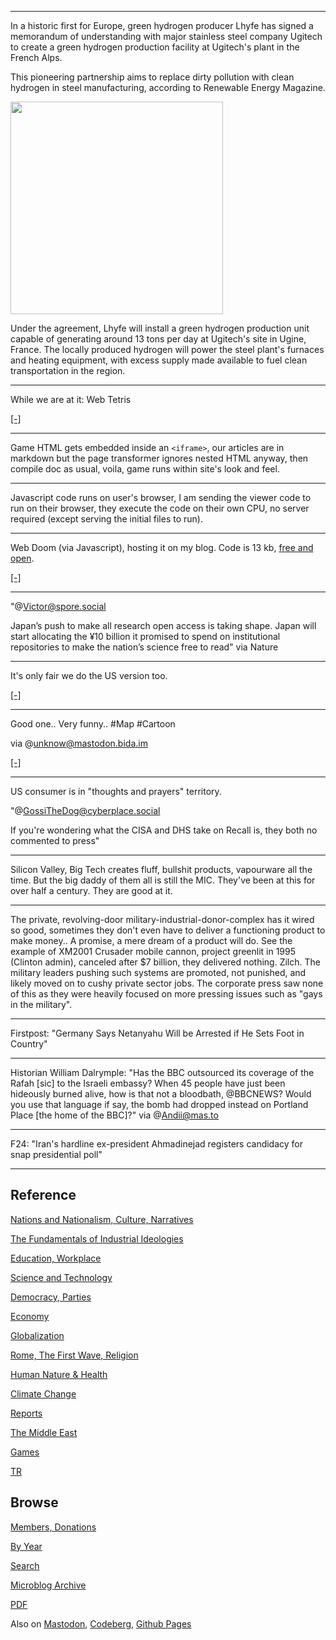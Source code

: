 
---

In a historic first for Europe, green hydrogen producer Lhyfe has
signed a memorandum of understanding with major stainless steel
company Ugitech to create a green hydrogen production facility at
Ugitech's plant in the French Alps.

This pioneering partnership aims to replace dirty pollution with clean
hydrogen in steel manufacturing, according to Renewable Energy
Magazine.

<img width='340' src='https://www.thecooldown.com/wp-content/uploads/2024/05/image-276.jpg?w=340'/> 

Under the agreement, Lhyfe will install a green hydrogen production
unit capable of generating around 13 tons per day at Ugitech's site in
Ugine, France. The locally produced hydrogen will power the steel
plant's furnaces and heating equipment, with excess supply made
available to fuel clean transportation in the region.

---

While we are at it: Web Tetris 

[[-]](https://muratk5n.github.io/thirdwave/en/2024/06/tetris-ext.html)

---

Game HTML gets embedded inside an `<iframe>`, our articles are in
markdown but the page transformer ignores nested HTML anyway, then
compile doc as usual, voila, game runs within site's look and feel.

---

Javascript code runs on user's browser, I am sending the viewer code
to run on their browser, they execute the code on their own CPU, no
server required (except serving the initial files to run).

---

Web Doom (via Javascript), hosting it on my blog. Code is 13 kb, [free and open](https://github.com/carlini/js13k2019-yet-another-doom-clone).

[[-]](https://muratk5n.github.io/thirdwave/en/2024/06/doom-ext.html)

---

"@Victor@spore.social

Japan’s push to make all research open access is taking shape. Japan
will start allocating the ¥10 billion it promised to spend on
institutional repositories to make the nation’s science free to
read" via Nature

---

It's only fair we do the US version too.

[[-]](https://cdn.fosstodon.org/media_attachments/files/112/540/105/523/747/494/original/920c7f70c0ee5870.webp)

---

Good one.. Very funny.. \#Map \#Cartoon

via @unknow@mastodon.bida.im

[[-]](https://mastodon.bida.im/system/media_attachments/files/112/537/961/657/421/936/original/34447b2c8aa12831.png)

---

US consumer is in "thoughts and prayers" territory. 

"@GossiTheDog@cyberplace.social

If you're wondering what the CISA and DHS take on Recall is, they both
no commented to press"

---

Silicon Valley, Big Tech creates fluff, bullshit products, vapourware
all the time. But the big daddy of them all is still the MIC. They've
been at this for over half a century. They are good at it.

---

The private, revolving-door military-industrial-donor-complex has it
wired so good, sometimes they don't even have to deliver a functioning
product to make money.. A promise, a mere dream of a product will
do. See the example of XM2001 Crusader mobile cannon, project greenlit
in 1995 (Clinton admin), canceled after $7 billion, they delivered
nothing. Zilch. The military leaders pushing such systems are
promoted, not punished, and likely moved on to cushy private sector
jobs. The corporate press saw none of this as they were heavily
focused on more pressing issues such as "gays in the military".

---

Firstpost: "Germany Says Netanyahu Will be Arrested if He Sets Foot in
Country"

---

Historian William Dalrymple: "Has the BBC outsourced its coverage of
the Rafah [sic] to the Israeli embassy?  When 45 people have just been
hideously burned alive, how is that not a bloodbath, @BBCNEWS? Would
you use that language if say, the bomb had dropped instead on Portland
Place [the home of the BBC]?" via @Andii@mas.to

---

F24: "Iran's hardline ex-president Ahmadinejad registers candidacy for
snap presidential poll"

---

## Reference

[Nations and Nationalism, Culture, Narratives](0119/2013/02/nations-and-nationalism.html)

[The Fundamentals of Industrial Ideologies](0119/2011/04/fundamentals-of-industrial-ideologies.html)

[Education, Workplace](0119/2017/09/education-workplace.html)

[Science and Technology](0119/2018/09/science-technology.html)

[Democracy, Parties](0119/2016/11/democracy.html)

[Economy](2021/01/economy.html)

[Globalization](0119/2018/09/globalization.html)

[Rome, The First Wave, Religion](0119/2017/12/rome.html)

[Human Nature & Health](2020/07/human-nature.html)

[Climate Change](2022/01/climate.html)

[Reports](2021/01/reports.html)

[The Middle East](0119/2019/07/middleeast.html)

[Games](2024/06/games.html)

[TR](../tr/index.html)

## Browse

[Members, Donations](2022/08/members.html)

[By Year](years.html)

[Search](search.html)

[Microblog Archive](mbl/index.html)

[PDF](https://www.dropbox.com/scl/fi/8kl0sla1booo83zeb28dn/tw-all.pdf?rlkey=p9r319p8jbzak5du3dasju05y&st=28wknfsp&raw=1)

Also on 
[Mastodon](https://fosstodon.org/@muratk5n),
[Codeberg](https://muratk5n.codeberg.page/en/),
[Github Pages](https://muratk5n.github.io/thirdwave/en/)
